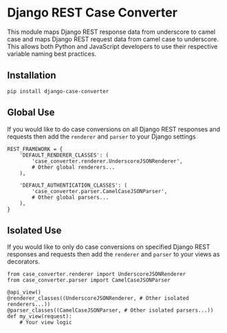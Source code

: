 # Django REST Case Converter
This module maps Django REST response data from underscore to camel case and maps Django REST request data from camel case to underscore. This allows both Python and JavaScript developers to use their respective variable naming best practices.

## Installation
`pip install django-case-converter`

## Global Use
If you would like to do case conversions on all Django REST responses and requests then add the `renderer` and `parser` to your Django settings

    REST_FRAMEWORK = {
        'DEFAULT_RENDERER_CLASSES': (
            'case_converter.renderer.UnderscoreJSONRenderer',
            # Other global renderers...
        ),

        'DEFAULT_AUTHENTICATION_CLASSES': (
            'case_converter.parser.CamelCaseJSONParser',
            # Other global parsers...
        ),
    }

## Isolated Use
If you would like to only do case conversions on specified Django REST responses and requests then add the `renderer` and `parser` to your views as decorators.

    from case_converter.renderer import UnderscoreJSONRenderer
    from case_converter.parser import CamelCaseJSONParser

    @api_view()
    @renderer_classes((UnderscoreJSONRenderer, # Other isolated renderers...))
    @parser_classes((CamelCaseJSONParser, # Other isolated parsers...))
    def my_view(request):
        # Your view logic